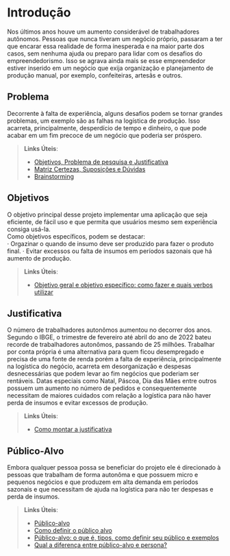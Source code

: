 # Introdução

Nos últimos anos houve um aumento considerável de trabalhadores autônomos. Pessoas que nunca tiveram um negócio próprio, passaram a ter que encarar essa realidade de forma inesperada e na maior parte dos casos, sem nenhuma ajuda ou preparo para lidar com os desafios do empreendedorismo. Isso se agrava ainda mais se esse empreendedor estiver inserido em um negócio que exija organização e planejamento de produção manual, por exemplo, confeiteiras, artesãs e outros.

## Problema
Decorrente à falta de experiência, alguns desafios podem se tornar grandes problemas, um exemplo são as falhas na logística de produção. Isso acarreta, principalmente, desperdício de tempo e dinheiro, o que pode acabar em um fim precoce de um negócio que poderia ser próspero.  

> **Links Úteis**:
> - [Objetivos, Problema de pesquisa e Justificativa](https://medium.com/@versioparole/objetivos-problema-de-pesquisa-e-justificativa-c98c8233b9c3)
> - [Matriz Certezas, Suposições e Dúvidas](https://medium.com/educa%C3%A7%C3%A3o-fora-da-caixa/matriz-certezas-suposi%C3%A7%C3%B5es-e-d%C3%BAvidas-fa2263633655)
> - [Brainstorming](https://www.euax.com.br/2018/09/brainstorming/)

## Objetivos

O objetivo principal desse projeto implementar uma aplicação que seja eficiente, de fácil uso e que permita que usuários mesmo sem experiência consiga usá-la.  
Como objetivos específicos, podem se destacar:  
· Orgazinar o quando de insumo deve ser produzido para fazer o produto final. 
· Evitar excessos ou falta de insumos em períodos sazonais que há aumento de produção.

 
> **Links Úteis**:
> - [Objetivo geral e objetivo específico: como fazer e quais verbos utilizar](https://blog.mettzer.com/diferenca-entre-objetivo-geral-e-objetivo-especifico/)

## Justificativa

O número de trabalhadores autonômos aumentou no decorrer dos anos. Segundo o IBGE, o trimestre de fevereiro até abril do ano de 2022 bateu recorde de trabalhadores autonômos, passando de 25 milhões.
Trabalhar por conta própria é uma alternativa para quem ficou desempregado e precisa de uma fonte de renda porém a falta de experiência, principalmente na logística do negócio, acarreta em desorganização e despesas desnecessárias que podem levar ao fim negócios que poderiam ser rentáveis.
Datas especiais como Natal, Páscoa, Dia das Mães entre outros possuem um aumento no número de pedidos e consequentemente necessitam de maiores cuidados com relação a logística para não haver perda de insumos e evitar excessos de produção.


> **Links Úteis**:
> - [Como montar a justificativa](https://guiadamonografia.com.br/como-montar-justificativa-do-tcc/)

## Público-Alvo

Embora qualquer pessoa possa se beneficiar do projeto ele é direcionado à pessoas que trabalham de forma autonôma e que possuem micro e pequenos negócios e que produzem em alta demanda em períodos sazonais e que necessitam de ajuda na logística para não ter despesas e perda de insumos.


> **Links Úteis**:
> - [Público-alvo](https://blog.hotmart.com/pt-br/publico-alvo/)
> - [Como definir o público alvo](https://exame.com/pme/5-dicas-essenciais-para-definir-o-publico-alvo-do-seu-negocio/)
> - [Público-alvo: o que é, tipos, como definir seu público e exemplos](https://klickpages.com.br/blog/publico-alvo-o-que-e/)
> - [Qual a diferença entre público-alvo e persona?](https://rockcontent.com/blog/diferenca-publico-alvo-e-persona/)
